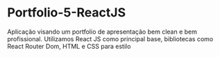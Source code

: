 # Portfolio-5-ReactJS
Aplicação visando um portfolio de apresentação bem clean e bem profissional. Utilizamos React JS como principal base, bibliotecas como React Router Dom, HTML e CSS para estilo
